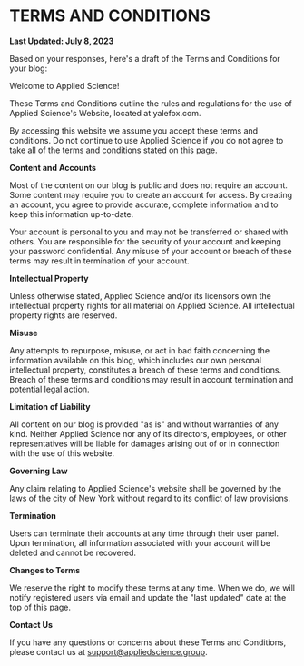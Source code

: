 # TERMS AND CONDITIONS

**Last Updated: July 8, 2023**

Based on your responses, here's a draft of the Terms and Conditions for your blog:

Welcome to Applied Science!

These Terms and Conditions outline the rules and regulations for the use of Applied Science's Website, located at yalefox.com.

By accessing this website we assume you accept these terms and conditions. Do not continue to use Applied Science if you do not agree to take all of the terms and conditions stated on this page.

**Content and Accounts**

Most of the content on our blog is public and does not require an account. Some content may require you to create an account for access. By creating an account, you agree to provide accurate, complete information and to keep this information up-to-date.

Your account is personal to you and may not be transferred or shared with others. You are responsible for the security of your account and keeping your password confidential. Any misuse of your account or breach of these terms may result in termination of your account.

**Intellectual Property**

Unless otherwise stated, Applied Science and/or its licensors own the intellectual property rights for all material on Applied Science. All intellectual property rights are reserved.

**Misuse**

Any attempts to repurpose, misuse, or act in bad faith concerning the information available on this blog, which includes our own personal intellectual property, constitutes a breach of these terms and conditions. Breach of these terms and conditions may result in account termination and potential legal action.

**Limitation of Liability**

All content on our blog is provided "as is" and without warranties of any kind. Neither Applied Science nor any of its directors, employees, or other representatives will be liable for damages arising out of or in connection with the use of this website.

**Governing Law**

Any claim relating to Applied Science's website shall be governed by the laws of the city of New York without regard to its conflict of law provisions.

**Termination**

Users can terminate their accounts at any time through their user panel. Upon termination, all information associated with your account will be deleted and cannot be recovered.

**Changes to Terms**

We reserve the right to modify these terms at any time. When we do, we will notify registered users via email and update the "last updated" date at the top of this page.

**Contact Us**

If you have any questions or concerns about these Terms and Conditions, please contact us at support@appliedscience.group.

